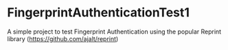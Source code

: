 # FingerprintAuthenticationTest1
A simple project to test Fingerprint Authentication using the popular Reprint library (https://github.com/ajalt/reprint)
